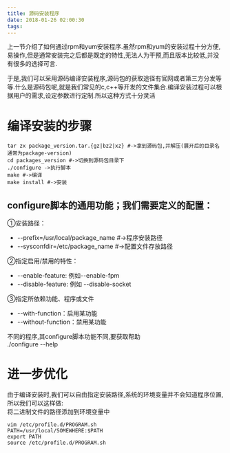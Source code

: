 ```yaml
---
title: 源码安装程序
date: 2018-01-26 02:00:30
tags:
---
```


上一节介绍了如何通过rpm和yum安装程序.虽然rpm和yum的安装过程十分方便,易操作,但是通常安装完之后都是既定的特性,无法人为干预,而且版本比较低,并没有很多的选择可言.

于是,我们可以采用源码编译安装程序,源码包的获取途径有官网或者第三方分发等等.什么是源码包呢,就是我们常见的c,c++等开发的文件集合.编译安装过程可以根据用户的需求,设定参数进行定制.所以这种方式十分灵活

# 编译安装的步骤

```
tar zx package_version.tar.{gz|bz2|xz} #->拿到源码包,并解压(展开后的目录名通常为package-version)
cd packages_version #->切换到源码包目录下
./configure ->执行脚本
make #->编译
make install #->安装
```
## configure脚本的通用功能；我们需要定义的配置：
①安装路径：
- --prefix=/usr/local/package_name #→程序安装路径
- --sysconfdir=/etc/package_name #→配置文件存放路径

②指定启用/禁用的特性：  
- --enable-feature: 例如--enable-fpm
- --disable-feature: 例如 --disable-socket

③指定所依赖功能、程序或文件  
- --with-function：启用某功能
- --without-function：禁用某功能

不同的程序,其configure脚本功能不同,要获取帮助  
./configure --help

# 进一步优化
由于编译安装时,我们可以自由指定安装路径,系统的环境变量并不会知道程序位置,所以我们可以这样做:  
将二进制文件的路径添加到环境变量中
```
vim /etc/profile.d/PROGRAM.sh
PATH=/usr/local/SOMEWHERE:$PATH
export PATH
source /etc/profile.d/PROGRAM.sh
```
